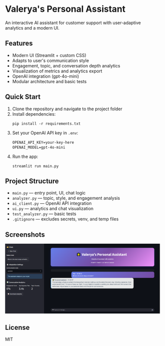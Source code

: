 # Valerya's Personal Assistant

An interactive AI assistant for customer support with user-adaptive analytics and a modern UI.

## Features
- Modern UI (Streamlit + custom CSS)
- Adapts to user's communication style
- Engagement, topic, and conversation depth analytics
- Visualization of metrics and analytics export
- OpenAI integration (gpt-4o-mini)
- Modular architecture and basic tests

## Quick Start
1. Clone the repository and navigate to the project folder
2. Install dependencies:
   ```
   pip install -r requirements.txt
   ```
3. Set your OpenAI API key in `.env`:
   ```
   OPENAI_API_KEY=your-key-here
   OPENAI_MODEL=gpt-4o-mini
   ```
4. Run the app:
   ```
   streamlit run main.py
   ```

## Project Structure
- `main.py` — entry point, UI, chat logic
- `analyzer.py` — topic, style, and engagement analysis
- `ai_client.py` — OpenAI API integration
- `ui.py` — analytics and chat visualization
- `test_analyzer.py` — basic tests
- `.gitignore` — excludes secrets, venv, and temp files

## Screenshots
![Main interface](screenshot.png)

## License
MIT 